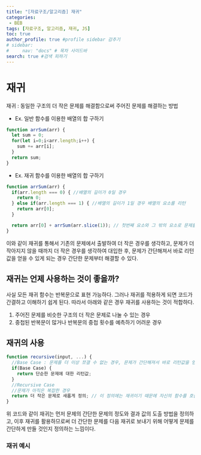 ```yaml
---
title: "[자료구조/알고리즘] 재귀"
categories:
 - BEB
tags: [자료구조, 알고리즘, 재귀, JS] 
toc: true
author_profile: true #profile sidebar 감추기
# sidebar:
#     nav: "docs" # 목차 사이드바
search: true #검색 피하기
---
```


# 재귀

재귀 : 동일한 구조의 더 작은 문제를 해결함으로써 주어진 문제를 해결하는 방법

- Ex. 일반 함수를 이용한 배열의 합 구하기

```js
function arrSum(arr) {
  let sum = 0;
  for(let i=0;i<arr.length;i++) {
    sum += arr[i];
  }
  return sum;
}
```

- Ex. 재귀 함수를 이용한 배열의 합 구하기

```js
function arrSum(arr) {
  if(arr.length === 0) { //배열의 길이가 0일 경우
    return 0;
  } else if(arr.length === 1) { //배열의 길이가 1일 경우 배열의 요소를 리턴
    return arr[0];
  }

  return arr[0] + arrSum(arr.slice(1)); // 첫번째 요소와 그 밖의 요소로 문제를 나눈다.
}
```

이와 같이 재귀를 통해서 기존의 문제에서 출발하여 더 작은 경우를 생각하고, 문제가 더 작아지지 않을 때까지 더 작은 경우를 생각하여 대입한 후, 문제가 간단해져서 바로 리턴값을 얻을 수 있게 되는 경우 간단한 문제부터 해결할 수 있다.



## 재귀는 언제 사용하는 것이 좋을까?

사실 모든 재귀 함수는 반복문으로 표현 가능하다. 그러나 재귀를 적용하게 되면 코드가 간결하고 이해하기 쉽게 된다. 따라서 아래와 같은 경우 재귀를 사용하는 것이 적합하다.

1. 주어진 문제를 비슷한 구조의 더 작은 문제로 나눌 수 있는 경우
2. 중첩된 반복문이 많거나 반복문의 중첩 횟수를 예측하기 어려운 경우



## 재귀의 사용

```js
function recursive(input, ...) {
  //Base Case : 문제를 더 이상 쪼갤 수 없는 경우, 문제가 간단해져서 바로 리턴값을 얻을 수 있게 	 되는 경우
  if(Base Case) {
    return 단순한 문제에 대한 리턴값;
  }
  //Recursive Case
  //문제가 아직은 복잡한 경우
  return 더 작은 문제로 새롭게 정의; // 이 정의에는 재귀이기 때문에 자신의 함수를 호출한다.
}
```

위 코드와 같이 재귀는 먼저 문제의 간단한 문제의 정도와 결과 값의 도출 방법을 정의하고, 이후 재귀를 활용하므로써 더 간단한 문제를 다음 재귀로 보내기 위해 어떻게 문제를 간단하게 만들 것인지 정의하는 느낌이다.



### 재귀 예시



